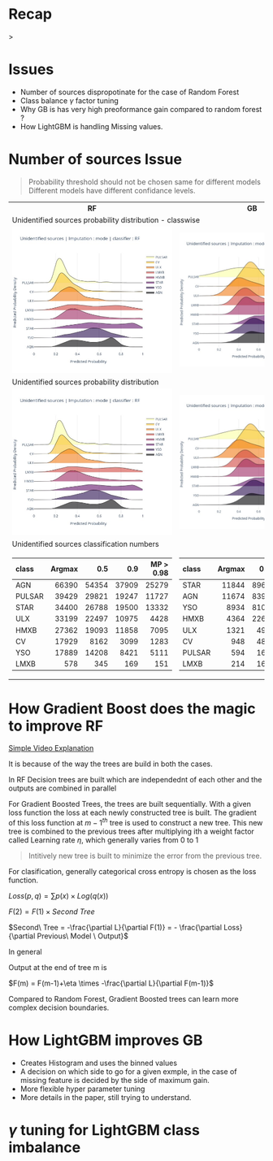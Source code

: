 # Recap

\>

# Issues 

*   Number of sources dispropotinate for the case of Random Forest
*   Class balance $\gamma$ factor tuning 
*   Why GB is has very high preoformance gain compared to random forest ?
*   How LightGBM is handling Missing values.

# Number of sources Issue

> Probability threshold should not be chosen same for different models\
> Different models have different confidance levels.

<table>
<tr><th>RF</th><th>GB</th><th>LightGBM</th></tr>
<tr><td colspan=3>Unidentified sources probability distribution - classwise</td></tr>
<tr>
    <td><img src='../temp_res_comp/unid_prob_dist/RF_mode.jpg'></td>
    <td><img src='../temp_res_comp/unid_prob_dist/GB_mode.jpg'></td>
    <td><img src='../temp_res_comp/unid_prob_dist/lightGBM_none.jpg'></td>
</tr>
<tr><td colspan=3>Unidentified sources probability distribution</td></tr>
<tr>
    <td><img src='../temp_res_comp/unid_prob_dist/RF_mode.jpg'></td>
    <td><img src='../temp_res_comp/unid_prob_dist/GB_mode.jpg'></td>
    <td><img src='../temp_res_comp/unid_prob_dist/lightGBM_none.jpg'></td>
</tr>
<tr><td colspan=3>Unidentified sources classification numbers</td></tr>
<tr>
<td>   

| class   |   Argmax |   0.5 |   0.9 |   MP > 0.98 |
|:--------|---------:|------:|------:|------------:|
| AGN     |    66390 | 54354 | 37909 |       25279 |
| PULSAR  |    39429 | 29821 | 19247 |       11727 |
| STAR    |    34400 | 26788 | 19500 |       13332 |
| ULX     |    33199 | 22497 | 10975 |        4428 |
| HMXB    |    27362 | 19093 | 11858 |        7095 |
| CV      |    17929 |  8162 |  3099 |        1283 |
| YSO     |    17889 | 14208 |  8421 |        5111 |
| LMXB    |      578 |   345 |   169 |         151 |

</td>
<td>

| class   |   Argmax |   0.5 |   0.9 |   MP > 0.98 |
|:--------|---------:|------:|------:|------------:|
| STAR    |    11844 |  8965 |  4911 |        2300 |
| AGN     |    11674 |  8391 |  3645 |        1307 |
| YSO     |     8934 |  8105 |  2591 |         281 |
| HMXB    |     4364 |  2268 |   569 |          99 |
| ULX     |     1321 |   491 |    15 |         nan |
| CV      |      948 |   488 |    48 |           6 |
| PULSAR  |      594 |   162 |    17 |           4 |
| LMXB    |      214 |   161 |    88 |          27 |

</td>
</tr>
</table>

# How Gradient Boost does the magic to improve RF


[Simple Video Explanation](https://www.youtube.com/watch?v=TyvYZ26alZs)

It is because of the way the trees are build in both the cases.

In RF Decision trees are built which are independednt of each other and the outputs are combined in parallel

For Gradient Boosted Trees, the trees are built sequentially. With a given loss function the loss at each newly constructed tree is built. The gradient of this loss function at $m-1^{th}$ tree is used to construct a new tree. This new tree is combined to the previous trees after multiplying ith a weight factor called Learning rate $\eta$, which generally varies from 0 to 1 

> Intitively new tree is built to minimize the error from the previous tree.

For clasification, generally categorical cross entropy is chosen as the loss function.

$Loss (p,q) = \sum p(x)\times Log(q(x))$

$F(2) = F(1)\times Second\ Tree$

$Second\ Tree = -\frac{\partial L}{\partial F(1)} = - \frac{\partial Loss}{\partial Previous\ Model \ Output}$

In general 

Output at the end of tree m is 

$F(m) = F(m-1)+\eta \times -\frac{\partial L}{\partial F(m-1)}$

Compared to Random Forest, Gradient Boosted trees can learn more complex decision boundaries.


# How LightGBM improves GB

*   Creates Histogram and uses the binned values
*   A decision on which side to go for a given exmple, in the case of missing feature is decided by the side of maximum gain.
*   More flexible hyper parameter tuning
*   More details in the paper, still trying to understand.

# $\gamma$ tuning for LightGBM class imbalance